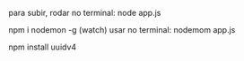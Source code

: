 para subir, rodar no terminal:
node app.js

npm i nodemon -g
(watch) usar no terminal:
nodemom app.js


npm install uuidv4
